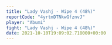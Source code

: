```yaml
---
title: "Lady Vashj - Wipe 4 (48%)"
reportCode: "4yrtmDTNkwGfznvJ"
player: "Abumi"
fight: "Lady Vashj - Wipe 4 (48%)"
date: 2021-10-10T19:09:02.718000+00:00
---
```

